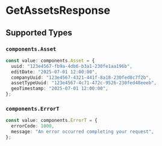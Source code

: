 # GetAssetsResponse


## Supported Types

### `components.Asset`

```typescript
const value: components.Asset = {
  uuid: "123e4567-fb9a-4db6-b3a1-230fe1aa196b",
  editDate: "2025-07-01 12:00:00",
  companyUuid: "123e4567-4321-441f-8a18-230fed8c7f2b",
  assetTypeUuid: "123e4567-4c71-472c-9526-230fed48eeeb",
  geoTimestamp: "2025-07-01 12:00:00",
};
```

### `components.ErrorT`

```typescript
const value: components.ErrorT = {
  errorCode: 1000,
  message: "An error occurred completing your request",
};
```


